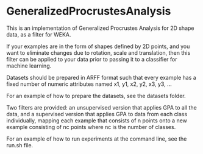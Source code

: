 GeneralizedProcrustesAnalysis
=============================

This is an implementation of Generalized Procrustes Analysis for 2D shape data, as a filter for WEKA.

If your examples are in the form of shapes defined by 2D points, and you want to eliminate changes due to rotation, scale and translation, then this filter can be applied to your data prior to passing it to a classifier for machine learning.

Datasets should be prepared in ARFF format such that every example has a fixed number of numeric attributes named x1, y1, x2, y2, x3, y3, ...

For an example of how to prepare the datasets, see the datasets folder.

Two filters are provided: an unsupervised version that applies GPA to all the data, and a supervised version that applies GPA to data from each class individually, mapping each example that consists of n points onto a new example consisting of nc points where nc is the number of classes.

For an example of how to run experiments at the command line, see the run.sh file. 
